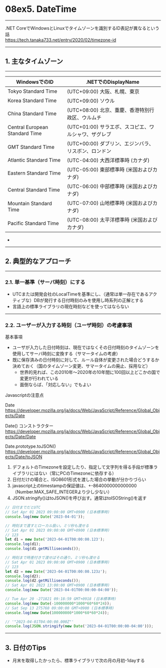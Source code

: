 # 08ex5. DateTime
________________________________________
.NET CoreでWindowsとLinuxでタイムゾーンを識別するID表記が異なるという話  
https://tech.tanaka733.net/entry/2020/02/timezone-id

________________________________________
## 1. 主なタイムゾーン
________________________________________


|WindowsでのID                 |.NETでのDisplayName
|------------------------------|---------------------------
|Tokyo Standard Time           |(UTC+09:00) 大阪、札幌、東京
|Korea Standard Time           |(UTC+09:00) ソウル
|China Standard Time           |(UTC+08:00) 北京、重慶、香港特別行政区、ウルムチ
|Central European Standard Time|(UTC+01:00) サラエボ、スコピエ、ワルシャワ、ザグレブ
|GMT Standard Time             |(UTC+00:00) ダブリン、エジンバラ、リスボン、ロンドン
|Atlantic Standard Time        |(UTC-04:00) 大西洋標準時 (カナダ)
|Eastern Standard Time         |(UTC-05:00) 東部標準時 (米国およびカナダ)
|Central Standard Time         |(UTC-06:00) 中部標準時 (米国およびカナダ)
|Mountain Standard Time        |(UTC-07:00) 山地標準時 (米国およびカナダ)
|Pacific Standard Time         |(UTC-08:00) 太平洋標準時 (米国およびカナダ)

-

________________________________________
## 2. 典型的なアプローチ
________________________________________
### 2.1. 単一基準（サーバ時刻）にする

- UTCまたは開発会社のLocalTimeを基準にし、（通常は単一存在であるアクティブな）DBが発行する日付時刻のみを使用し時系列の正解とする
- 言語上の標準ライブラリの現在時刻などを使ってはならない

________________________________________
### 2.2. ユーザーが入力する時刻（ユーザ時刻）の考慮事項

基本事項

- ユーザが入力した日付時刻は、現在ではなくその日付時刻のタイムゾーンを使用してサーバ時刻に変換する（サマータイムの考慮）
- 既に保存済みの日付時刻に対して、ルール自体が変更された場合どうするか決めておく（国のタイムゾーン変更、サマータイムの廃止、採用など）
    - 世界的見れば、この2010年～2020年の10年間に100回以上どこかの国で変更が行われている
    - 面倒ならば、「対応しない」でもよい

Javascriptの注意点

Date  
https://developer.mozilla.org/ja/docs/Web/JavaScript/Reference/Global_Objects/Date

Date() コンストラクター  
https://developer.mozilla.org/ja/docs/Web/JavaScript/Reference/Global_Objects/Date/Date

Date.prototype.toJSON()  
https://developer.mozilla.org/ja/docs/Web/JavaScript/Reference/Global_Objects/Date/toJSON

1. デフォルトのTimezoneを設定したり、指定して文字列を得る手段が標準ライブラリにはない（常にPCのTimezoneに依存する）
2. 日付だけの場合と、ISO8601形式を渡した場合の挙動が分かりづらい
3. javascript上のtimestampの保証値は、+-8640000000000000（Number.MAX_SAFE_INTEGERより少し少ない）
4. JSON.stringify()はtoJSON()を呼び出す。通常はtoISOString()を返す

```js
// 日付までだとUTC
// Sat Apr 01 2023 09:00:00 GMT+0900 (日本標準時)
console.log(new Date('2023-04-01'));

// 時刻まで渡すとローカル扱い。ミリ秒も渡せる
// Sat Apr 01 2023 09:00:00 GMT+0900 (日本標準時)
// 123
let d1 = new Date('2023-04-01T00:00:00.123');
console.log(d1);
console.log(d1.getMilliseconds());

// 時刻まで時差付きで渡せばその通り。ミリ秒も渡せる
// Sat Apr 01 2023 09:00:00 GMT+0900 (日本標準時)
// 123
let d2 = new Date('2023-04-01T00:00:00.123z');
console.log(d2);
console.log(d2.getMilliseconds());
// Sat Apr 01 2023 13:00:00 GMT+0900 (日本標準時)
console.log(new Date('2023-04-01T00:00:00-04:00'));

// Tue Apr 20 -271821 09:18:59 GMT+0918 (日本標準時)
console.log(new Date(-100000000*1000*60*60*24));
// Sat Sep 13 275760 09:00:00 GMT+0900 (日本標準時)
console.log(new Date(100000000*1000*60*60*24));

// '"2023-04-01T04:00:00.000Z"'
console.log(JSON.stringify(new Date('2023-04-01T00:00:00-04:00')));
```

________________________________________
## 3. 日付のTips

- 月末を取得したかったら、標準ライブラリで次の月の月初-1dayする